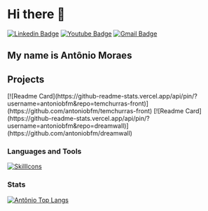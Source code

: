 # Hi there 👋

[![Linkedin Badge](https://img.shields.io/badge/-LinkedIn-000000?style=flat-square&logo=Linkedin&logoColor=white&link=https://www.linkedin.com/in/antoniobfm/)](https://www.linkedin.com/in/antoniobfm/)
[![Youtube Badge](https://img.shields.io/badge/-Youtube-000000?style=flat-square&logo=Youtube&logoColor=white&link=https://www.youtube.com/channel/UCN77hUjpAgIcSFN0oOQSMBA)](https://www.youtube.com/channel/UCN77hUjpAgIcSFN0oOQSMBA)
[![Gmail Badge](https://img.shields.io/badge/-iamantoniomoraes@gmail.com-000000?style=flat-square&logo=Gmail&logoColor=white&link=mailto:iamantoniomoraes@gmail.com)](mailto:iamantoniomoraes@gmail.com)

## My name is Antônio Moraes


## Projects
<div>
  [![Readme Card](https://github-readme-stats.vercel.app/api/pin/?username=antoniobfm&repo=temchurras-front)](https://github.com/antoniobfm/temchurras-front)
  [![Readme Card](https://github-readme-stats.vercel.app/api/pin/?username=antoniobfm&repo=dreamwall)](https://github.com/antoniobfm/dreamwall)
</div>

### Languages and Tools

[![SkillIcons](https://skillicons.dev/icons?i=html,css,javascript,typescript,react,redux,nodejs,express,nginx,postgres,git,github,figma)](https://skillicons.dev)<br/>

### Stats

[![Antônio Top Langs](https://github-readme-stats.vercel.app/api/top-langs/?username=antoniobfm)](https://github.com/anuraghazra/github-readme-stats)

